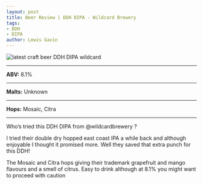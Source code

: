 ```yaml
---
layout: post
title: Beer Review | DDH DIPA - Wildcard Brewery 
tags:
- DDH
- DIPA
author: Lewis Gavin
---
```


![latest craft beer DDH DIPA wildcard](https://scontent-lht6-1.cdninstagram.com/vp/606f5a553016aab542b737e6c3c3f2c6/5CE1EAF6/t51.2885-15/sh0.08/e35/p750x750/47695034_724606771243865_8584481464231081677_n.jpg?_nc_ht=scontent-lht6-1.cdninstagram.com&ig_cache_key=MTk1MTUzMzE5MDM1NjEyNDIyNA%3D%3D.2)

***
**ABV:** 8.1%

***
**Malts:** Unknown

***
**Hops:** Mosaic, Citra 

***

Who’s tried this DDH DIPA from @wildcardbrewery ?

I tried their double dry hopped east coast IPA a while back and although enjoyable I thought it promised more. Well they saved that extra punch for this DDH!

The Mosaic and Citra hops giving their trademark grapefruit and mango flavours and a smell of citrus. Easy to drink although at 8.1% you might want to proceed with caution 